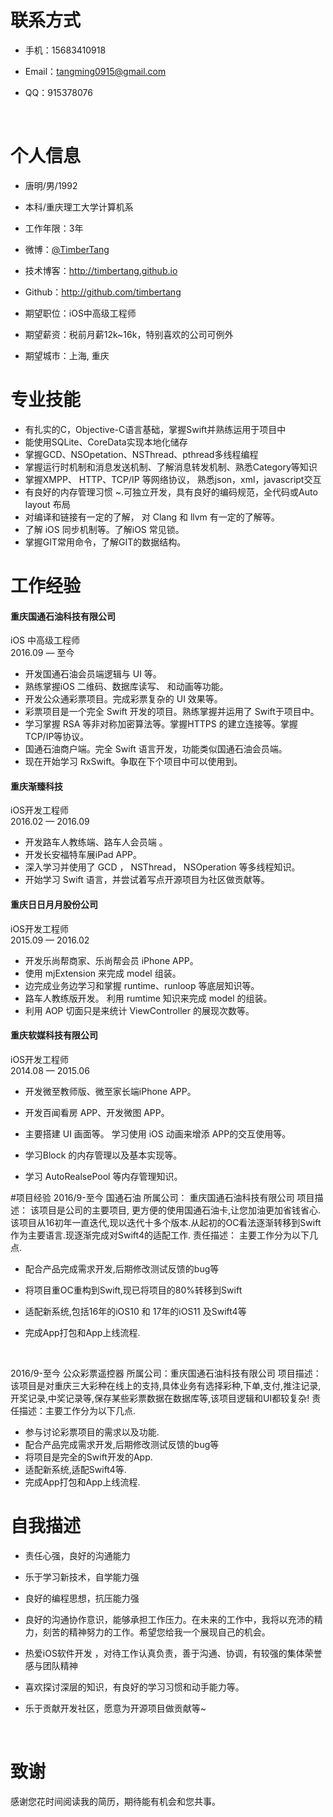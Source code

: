 # 联系方式
- 手机：15683410918

- Email：tangming0915@gmail.com 

- QQ：915378076

  ​

# 个人信息

- 唐明/男/1992
- 本科/重庆理工大学计算机系 
- 工作年限：3年
- 微博：[@TimberTang](http://weibo.com/TimberTang) 
- 技术博客：http://timbertang.github.io
- Github：http://github.com/timbertang

- 期望职位：iOS中高级工程师
- 期望薪资：税前月薪12k~16k，特别喜欢的公司可例外
- 期望城市：上海, 重庆 

# 专业技能

- 有扎实的C，Objective-C语言基础，掌握Swift并熟练运用于项目中
- 能使用SQLite、CoreData实现本地化储存
- 掌握GCD、NSOpetation、NSThread、pthread多线程编程
- 掌握运行时机制和消息发送机制、了解消息转发机制、熟悉Category等知识  
- 掌握XMPP、 HTTP、TCP/IP 等网络协议， 熟悉json，xml，javascript交互
- 有良好的内存管理习惯 ~.可独立开发，具有良好的编码规范，全代码或Auto layout 布局
- 对编译和链接有一定的了解， 对 Clang 和 llvm 有一定的了解等。
- 了解 iOS 同步机制等。了解iOS 常见锁。
- 掌握GIT常用命令，了解GIT的数据结构。



# 工作经验

#### 重庆国通石油科技有限公司
iOS 中高级工程师  
2016.09 — 至今  

- 开发国通石油会员端逻辑与 UI 等。  
- 熟练掌握iOS 二维码、数据库读写、 和动画等功能。  
- 开发公众通彩票项目。完成彩票复杂的 UI 效果等。  
- 彩票项目是一个完全 Swift 开发的项目。熟练掌握并运用了 Swift于项目中。  
- 学习掌握 RSA 等非对称加密算法等。掌握HTTPS 的建立连接等。掌握TCP/IP等协议。  
- 国通石油商户端。完全 Swift 语言开发，功能类似国通石油会员端。  
- 现在开始学习 RxSwift。争取在下个项目中可以使用到。  

#### 重庆渐臻科技
iOS开发工程师  
2016.02 — 2016.09  

- 开发路车人教练端、路车人会员端 。   
- 开发长安福特车展iPad APP。  
- 深入学习并使用了 GCD ， NSThread， NSOperation 等多线程知识。  
- 开始学习 Swift 语言，并尝试着写点开源项目为社区做贡献等。

#### 重庆日日月月股份公司
iOS开发工程师  
2015.09 — 2016.02  

- 开发乐尚帮商家、乐尚帮会员 iPhone APP。  
- 使用 mjExtension 来完成 model 组装。  
- 边完成业务边学习和掌握 runtime、runloop 等底层知识等。  
- 路车人教练版开发。 利用 rumtime 知识来完成 model 的组装。  
- 利用 AOP 切面只是来统计 ViewController 的展现次数等。


#### 重庆软媒科技有限公司
iOS开发工程师  
2014.08 — 2015.06  

- 开发微至教师版、微至家长端iPhone APP。  


- 开发百闻看房 APP、开发微图 APP。  
- 主要搭建 UI 画面等。 学习使用 iOS 动画来增添 APP的交互使用等。  
- 学习Block 的内存管理以及基本实现等。  
- 学习 AutoRealsePool 等内存管理知识。  



#项目经验
2016/9-至今	国通石油
所属公司：	重庆国通石油科技有限公司
项目描述：	该项目是公司的主要项目, 更方便的使用国通石油卡,让您加油更加省钱省心.
该项目从16初年一直迭代,现以迭代十多个版本.从起初的OC看法逐渐转移到Swift作为主要语言.现逐渐完成对Swift4的适配工作.
责任描述：	主要工作分为以下几点.
- 配合产品完成需求开发,后期修改测试反馈的bug等

- 将项目重OC重构到Swift,现已将项目的80%转移到Swift

- 适配新系统,包括16年的iOS10 和 17年的iOS11 及Swift4等

- 完成App打包和App上线流程.    

  ​

2016/9-至今  公众彩票遥控器
所属公司：重庆国通石油科技有限公司
项目描述：该项目是对重庆三大彩种在线上的支持,具体业务有选择彩种,下单,支付,推注记录,开奖记录,中奖记录等,保存某些彩票数据在数据库等,该项目逻辑和UI都较复杂!
责任描述：主要工作分为以下几点.

- 参与讨论彩票项目的需求以及功能.
- 配合产品完成需求开发,后期修改测试反馈的bug等 
- 将项目是完全的Swift开发的App.
- 适配新系统,适配Swift4等. 
- 完成App打包和App上线流程. 

# 自我描述

- 责任心强，良好的沟通能力

- 乐于学习新技术，自学能力强

- 良好的编程思想，抗压能力强

- 良好的沟通协作意识，能够承担工作压力。在未来的工作中，我将以充沛的精力，刻苦的精神努力的工作。希望您给我一个展现自己的机会。

- 热爱iOS软件开发 ，对待工作认真负责，善于沟通、协调，有较强的集体荣誉感与团队精神

- 喜欢探讨深层的知识，有良好的学习习惯和动手能力等。

- 乐于贡献开发社区，愿意为开源项目做贡献等~

  ​

# 致谢
感谢您花时间阅读我的简历，期待能有机会和您共事。
